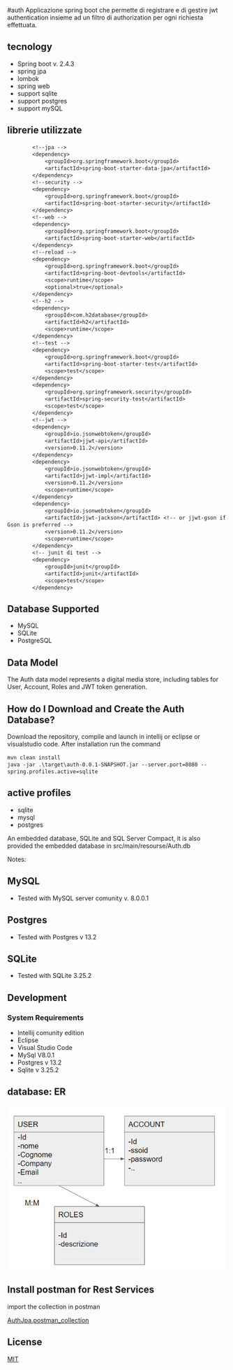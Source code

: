 #auth
Applicazione spring boot che permette di registrare e di gestire jwt authentication 
insieme ad un filtro di authorization per ogni richiesta effettuata.

## tecnology

- Spring boot v. 2.4.3
- spring jpa
- lombok
- spring web
- support sqlite
- support postgres
- support mySQL

## librerie utilizzate
```
		<!--jpa -->
		<dependency>
			<groupId>org.springframework.boot</groupId>
			<artifactId>spring-boot-starter-data-jpa</artifactId>
		</dependency>
		<!--security -->
		<dependency>
			<groupId>org.springframework.boot</groupId>
			<artifactId>spring-boot-starter-security</artifactId>
		</dependency>
		<!--web -->
		<dependency>
			<groupId>org.springframework.boot</groupId>
			<artifactId>spring-boot-starter-web</artifactId>
		</dependency>
		<!--reload -->
		<dependency>
			<groupId>org.springframework.boot</groupId>
			<artifactId>spring-boot-devtools</artifactId>
			<scope>runtime</scope>
			<optional>true</optional>
		</dependency>
		<!--h2 -->
		<dependency>
			<groupId>com.h2database</groupId>
			<artifactId>h2</artifactId>
			<scope>runtime</scope>
		</dependency>
		<!--test -->
		<dependency>
			<groupId>org.springframework.boot</groupId>
			<artifactId>spring-boot-starter-test</artifactId>
			<scope>test</scope>
		</dependency>
		<dependency>
			<groupId>org.springframework.security</groupId>
			<artifactId>spring-security-test</artifactId>
			<scope>test</scope>
		</dependency>
		<!--jwt -->
		<dependency>
			<groupId>io.jsonwebtoken</groupId>
			<artifactId>jjwt-api</artifactId>
			<version>0.11.2</version>
		</dependency>
		<dependency>
			<groupId>io.jsonwebtoken</groupId>
			<artifactId>jjwt-impl</artifactId>
			<version>0.11.2</version>
			<scope>runtime</scope>
		</dependency>
		<dependency>
			<groupId>io.jsonwebtoken</groupId>
			<artifactId>jjwt-jackson</artifactId> <!-- or jjwt-gson if Gson is preferred -->
			<version>0.11.2</version>
			<scope>runtime</scope>
		</dependency>
		<!-- junit di test -->
		<dependency>
			<groupId>junit</groupId>
			<artifactId>junit</artifactId>
			<scope>test</scope>
		</dependency>
```
## Database Supported

- MySQL
- SQLite
- PostgreSQL

## Data Model

The Auth data model represents a digital media store, including tables for User, Account, Roles and JWT token generation.

## How do I Download and Create the Auth Database?

Download the repository, compile and launch in intellij or eclipse or visualstudio code.
After installation run the command

```
mvn clean install
java -jar .\target\auth-0.0.1-SNAPSHOT.jar --server.port=8080 --spring.profiles.active=sqlite
```

## active profiles

- sqlite
- mysql
- postgres

An embedded database, SQLite and SQL Server Compact, it is also provided the embedded database in src/main/resourse/Auth.db

Notes:

## MySQL

- Tested with MySQL server comunity v. 8.0.0.1

## Postgres

- Tested with Postgres v 13.2

## SQLite

- Tested with SQLite 3.25.2

## Development

### System Requirements

- Intellij comunity edition
- Eclipse
- Visual Studio Code
- MySql V8.0.1
- Postgres v 13.2
- Sqlite v 3.25.2

## database: ER

![Diagramma ER](sqlite-sample-database-color.jpg)

## Install postman for Rest Services

import the collection in postman

[AuthJpa.postman_collection](auth.postman_collection.json)

## License

[MIT](https://choosealicense.com/licenses/mit/)